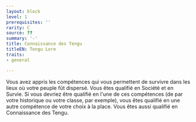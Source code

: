 ```yaml
---
layout: block
level: 1
prerequisites: ''
rarity: C
source: ??
summary: '-'
title: Connaissance des Tengu
titleEN: Tengu Lore
traits:
- general

---
```


<p>Vous avez appris les compétences qui vous permettent de survivre dans les lieux où votre peuple fût dispersé. Vous êtes qualifié en Société et en Survie. Si vous devriez être qualifié en l'une de ces compétences (de par votre historique ou votre classe, par exemple), vous êtes qualifié en une autre compétence de votre choix à la place. Vous êtes aussi qualifié en Connaissance des Tengu.&nbsp;</p>